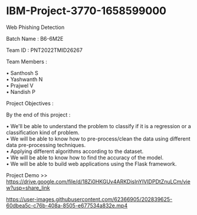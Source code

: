 # IBM-Project-3770-1658599000
Web Phishing Detection

Batch Name : B6-6M2E

Team ID : PNT2022TMID26267

Team Members :  

•	Santhosh S                                    
•	Yashwanth N                    
•	Prajwel V                   
•	Nandish P    

Project Objectives : 

By the end of this project :

•	We'll be able to understand the problem to classify if it is a regression or a classification kind of problem.     
•	We will be able to know how to pre-process/clean the data using different data pre-processing techniques.                
•	Applying different algorithms according to the dataset.                     
•	We will be able to know how to find the accuracy of the model.                                  
•	We will be able to build web applications using the Flask framework.

Project Demo >> https://drive.google.com/file/d/18Zi0HKGUv4ARKDisInYIVIDPDtZnuLCm/view?usp=share_link


https://user-images.githubusercontent.com/62366905/202839625-60dbea5c-c76b-408a-8505-e677534a832e.mp4

